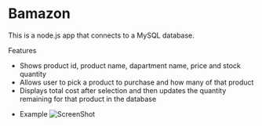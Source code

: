 # Bamazon


This is a node.js app that connects to a MySQL database.

Features
- Shows product id, product name, dapartment name, price and stock quantity
- Allows user to pick a product to purchase and how many of that product
- Displays total cost after selection and then updates the quantity remaining for that product in the database

* Example
![ScreenShot](bamazonWorking.gif "Bamazon")